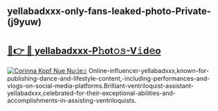 ## yellabadxxx-only-fans​-leaked-photo​-Private-(j9yuw)


# <h2><a href="https://mediaupload.pro?title=yellabadxxx&ref=git">🔗👉 🔴 yellabadxxx-P𝚑ot𝚘𝚜-V𝚒d𝚎o</a></h2>

[![Corinna Kopf Nue Nu𝚍e𝚜](https://i.imgur.com/0qMVB7G.gif)](https://mediaupload.pro?title=yellabadxxx&ref=git)
Online-influencer-yellabadxxx,known-for-publishing-dance-and-lifestyle-content,-including-performances-and-vlogs-on-social-media-platforms.Brilliant-ventriloquist-assistant-yellabadxxx,celebrated-for-their-exceptional-abilities-and-accomplishments-in-assisting-ventriloquists.  